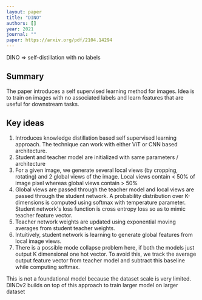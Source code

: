 ```yaml
---
layout: paper
title: "DINO"
authors: []
year: 2021
journal: ""
paper: https://arxiv.org/pdf/2104.14294
---
```


DINO => self-distillation with no labels

## Summary

The paper introduces a self supervised learning method for images. Idea is to train on images with no associated labels and learn features that are useful for downstream tasks.

## Key ideas

1. Introduces knowledge distillation based self supervised learning approach. The technique can work with either ViT or CNN based architecture.
2. Student and teacher model are initialized with same parameters / architecture
3. For a given image, we generate several local views (by cropping, rotating) and 2 global views of the image. Local views contain < 50% of image pixel whereas global views contain > 50%
4. Global views are passed through the teacher model and local views are passed through the student network. A probability distribution over K-dimensions is computed using softmax with temperature parameter. Student network's loss function is cross entropy loss so as to mimic teacher feature vector. 
5. Teacher network weights are updated using exponential moving averages from student teacher weights. 
6. Intuitively, student network is learning to generate global features from local image views. 
7. There is a possible mode collapse problem here, if both the models just output K dimensional one hot vector. To avoid this, we track the average output feature vector from teacher model and subtract this baseline while computing softmax. 

This is not a foundational model because the dataset scale is very limited. DINOv2 builds on top of this approach to train larger model on larger dataset 